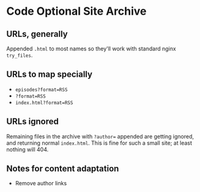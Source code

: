 # Code Optional Site Archive

## URLs, generally

Appended `.html` to most names so they'll work with standard nginx `try_files`.

## URLs to map specially

- `episodes?format=RSS`
- `?format=RSS`
- `index.html?format=RSS`

## URLs ignored

Remaining files in the archive with `?author=` appended are getting ignored, and returning normal `index.html`. This is fine for such a small site; at least nothing will 404.

## Notes for content adaptation

- Remove author links
